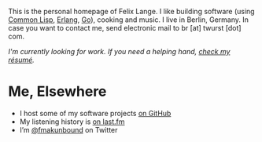 This is the personal homepage of Felix Lange.
I like building software (using [Common Lisp][hyperspec], [Erlang][erlang], [Go][go]),
cooking and music. 
I live in Berlin, Germany. In case you want to contact me, send electronic mail to
<span class="mail">br [at] twurst [dot] com</span>.

*I'm currently looking for work. If you need a helping hand, [check my résumé][resume].*

[hyperspec]: http://www.ai.mit.edu/projects/iiip/doc/CommonLISP/HyperSpec/FrontMatter/index.html "Common Lisp Hyperspec"
[erlang]: http://erlang.org "Erlang Homepage"
[go]: http://golang.org "Go Homepage"
[resume]: http://careers.stackoverflow.com/felix-lange

Me, Elsewhere
=============
<ul>
  <li>I host some of my software projects <a href='http://github.com/fjl' rel='me'>on GitHub</a></li>
  <li>My listening history is <a href='http://last.fm/user/polenkommutator' rel='me'>on last.fm</a></li>
  <li>I&#8217;m <a href='http://twitter.com/fmakunbound' rel='me'>@fmakunbound</a> on Twitter</li>
</ul>

<div id="lastfm">&nbsp;</div>
<script type="text/javascript" src="http://ws.audioscrobbler.com/2.0/?method=user.recentTracks&amp;user=polenkommutator&amp;limit=10&amp;api_key=ca736a9da66216e778c1a909f827fd44&amp;format=json&amp;callback=Website.lastfm">
</script>
